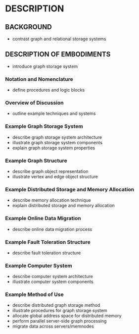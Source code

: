 # DESCRIPTION

## BACKGROUND

- contrast graph and relational storage systems

## DESCRIPTION OF EMBODIMENTS

- introduce graph storage system

### Notation and Nomenclature

- define procedures and logic blocks

### Overview of Discussion

- outline example techniques and systems

### Example Graph Storage System

- describe graph storage system architecture
- illustrate graph storage system components
- explain graph storage system properties

### Example Graph Structure

- describe graph object representation
- illustrate vertex and edge object structure

### Example Distributed Storage and Memory Allocation

- describe memory allocation technique
- explain distributed storage and memory allocation

### Example Online Data Migration

- describe online data migration process

### Example Fault Toleration Structure

- describe fault toleration structure

### Example Computer System

- describe computer system architecture
- illustrate computer system components

### Example Method of Use

- describe distributed graph storage method
- illustrate procedures for graph storage system
- allocate global address space for distributed memory
- perform parallel server-side graph processing
- migrate data across servers/memnodes

